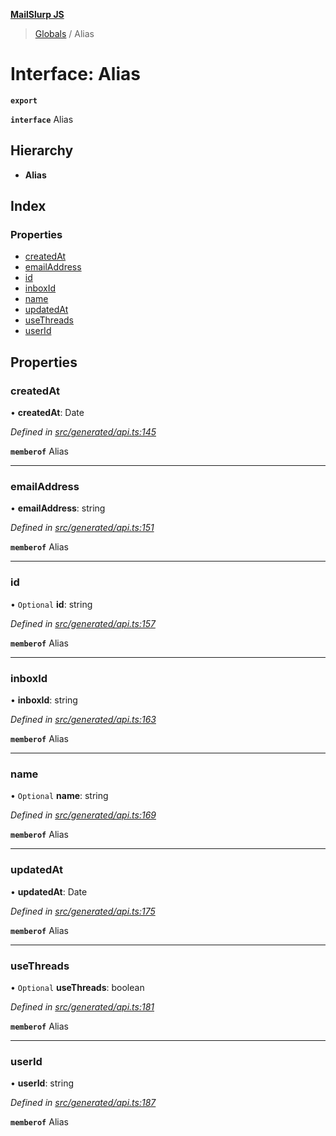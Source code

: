 **[MailSlurp JS](../README.md)**

> [Globals](../README.md) / Alias

# Interface: Alias

**`export`** 

**`interface`** Alias

## Hierarchy

* **Alias**

## Index

### Properties

* [createdAt](alias.md#createdat)
* [emailAddress](alias.md#emailaddress)
* [id](alias.md#id)
* [inboxId](alias.md#inboxid)
* [name](alias.md#name)
* [updatedAt](alias.md#updatedat)
* [useThreads](alias.md#usethreads)
* [userId](alias.md#userid)

## Properties

### createdAt

•  **createdAt**: Date

*Defined in [src/generated/api.ts:145](https://github.com/mailslurp/mailslurp-client/blob/cce5bf2/src/generated/api.ts#L145)*

**`memberof`** Alias

___

### emailAddress

•  **emailAddress**: string

*Defined in [src/generated/api.ts:151](https://github.com/mailslurp/mailslurp-client/blob/cce5bf2/src/generated/api.ts#L151)*

**`memberof`** Alias

___

### id

• `Optional` **id**: string

*Defined in [src/generated/api.ts:157](https://github.com/mailslurp/mailslurp-client/blob/cce5bf2/src/generated/api.ts#L157)*

**`memberof`** Alias

___

### inboxId

•  **inboxId**: string

*Defined in [src/generated/api.ts:163](https://github.com/mailslurp/mailslurp-client/blob/cce5bf2/src/generated/api.ts#L163)*

**`memberof`** Alias

___

### name

• `Optional` **name**: string

*Defined in [src/generated/api.ts:169](https://github.com/mailslurp/mailslurp-client/blob/cce5bf2/src/generated/api.ts#L169)*

**`memberof`** Alias

___

### updatedAt

•  **updatedAt**: Date

*Defined in [src/generated/api.ts:175](https://github.com/mailslurp/mailslurp-client/blob/cce5bf2/src/generated/api.ts#L175)*

**`memberof`** Alias

___

### useThreads

• `Optional` **useThreads**: boolean

*Defined in [src/generated/api.ts:181](https://github.com/mailslurp/mailslurp-client/blob/cce5bf2/src/generated/api.ts#L181)*

**`memberof`** Alias

___

### userId

•  **userId**: string

*Defined in [src/generated/api.ts:187](https://github.com/mailslurp/mailslurp-client/blob/cce5bf2/src/generated/api.ts#L187)*

**`memberof`** Alias
